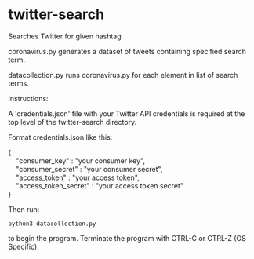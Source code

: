# twitter-search
Searches Twitter for given hashtag

coronavirus.py generates a dataset of tweets containing specified search term.

datacollection.py runs coronavirus.py for each element in list of search terms. 


Instructions:

A 'credentials.json' file with your Twitter API credentials is required at the top level of the twitter-search directory. 
 
Format credentials.json like this:

{
\
&nbsp;&nbsp;&nbsp;&nbsp;"consumer_key" : "your consumer key",
	\
&nbsp;&nbsp;&nbsp;&nbsp;"consumer_secret" : "your consumer secret",
	\
&nbsp;&nbsp;&nbsp;&nbsp;"access_token" : "your access token",
	\
&nbsp;&nbsp;&nbsp;&nbsp;"access_token_secret" : "your access token secret"
	\
}


Then run:

`python3 datacollection.py`

to begin the program. Terminate the program with CTRL-C or CTRL-Z (OS Specific).
